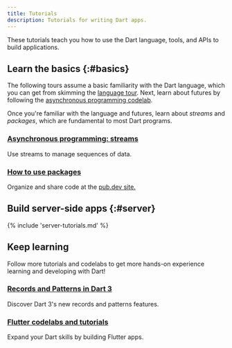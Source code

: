 ```yaml
---
title: Tutorials
description: Tutorials for writing Dart apps.
---
```


These tutorials teach you how to use the Dart
language, tools, and APIs to build applications.

## Learn the basics {:#basics}

The following tours assume a basic familiarity with the Dart language,
which you can get from skimming the
[language tour](/language).
Next, learn about futures by following the
[asynchronous programming codelab](/codelabs/async-await).

Once you're familiar with the language and futures,
learn about _streams_ and _packages_,
which are fundamental to most Dart programs.

<div class="card-grid no_toc_section">
  <div class="card">
    <h3><a href="/libraries/async/using-streams">Asynchronous programming:
       streams</a></h3>
    <p>Use streams to manage sequences of data.</p>
  </div>
  <div class="card">
    <h3><a href="/guides/packages">How to use packages</a></h3>
    <p>Organize and share code at the
       <a href="{{site.pub}}">pub.dev site.</a></p>
  </div>
</div>


<a id="server-side-dart-tutorials" aria-hidden="true"></a>
## Build server-side apps {:#server}

{% include 'server-tutorials.md' %}

<a id="more-tutorials" aria-hidden="true"></a>
## Keep learning

Follow more tutorials and codelabs to get more hands-on experience
learning and developing with Dart! 

<div class="card-grid no_toc_section">
  <div class="card">
    <h3><a href="https://codelabs.developers.google.com/codelabs/dart-patterns-records">Records and Patterns in Dart 3</a></h3>
    <p>Discover Dart 3's new records and patterns features.</p>
  </div>
  <div class="card">
    <h3><a href="{{site.flutter-docs}}/codelabs">Flutter codelabs and tutorials</a></h3>
    <p>Expand your Dart skills by building Flutter apps.</p>
  </div>
</div>
